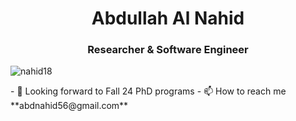<h1 align="center">Abdullah Al Nahid</h1>
<h3 align="center">Researcher & Software Engineer</h3>

<p align="left"> <img src="https://komarev.com/ghpvc/?username=nahid18&label=Profile%20views&color=0e75b6&style=flat" alt="nahid18" /> </p>
- 👯 Looking forward to Fall 24 PhD programs
- 📫 How to reach me **abdnahid56@gmail.com**

